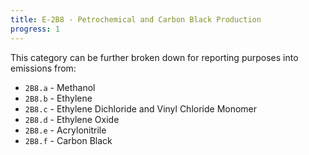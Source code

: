 ```yaml
---
title: E-2B8 - Petrochemical and Carbon Black Production
progress: 1
---
```




This category can be further broken down for reporting purposes into emissions from:

- `2B8.a` - Methanol
- `2B8.b` - Ethylene
- `2B8.c` - Ethylene Dichloride and Vinyl Chloride Monomer
- `2B8.d` - Ethylene Oxide
- `2B8.e` - Acrylonitrile
- `2B8.f` - Carbon Black

